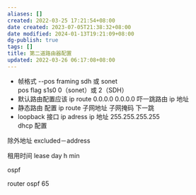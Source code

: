 ```yaml
---
aliases: []
created: 2022-03-25 17:21:54+08:00
date created: 2023-07-05T21:38:32+08:00
date modified: 2024-01-13T19:21:09+08:00
dg-publish: true
tags: []
title: 第二道路由器配置
updated: 2022-03-26 06:17:08+08:00
---
```


- 帧格式 --pos framing sdh 或 sonet  
pos flag s1s0 0（sonet）或 2（SDH）
- 默认路由配置应该 ip route 0.0.0.0 0.0.0.0 吓一跳路由 ip 地址
- 静态路由 配置 ip route 子网地址 子网掩码 下一跳
- loopback 接口 ip adress ip 地址 255.255.255.255  
dhcp 配置

除外地址 excluded－address

租用时间 lease day h min

ospf

router ospf 65